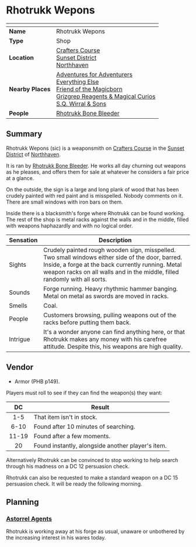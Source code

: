 # Rhotrukk Wepons

| []() | |
| --- | --- |
| **Name** | Rhotrukk Wepons |
| **Type** | Shop |
| **Location** | [Crafters Course](../../streets/crafters-course.md)<br />[Sunset District](../../districts/sunset-district.md)<br />[Northhaven](../../cities/northhaven.md) |
| **Nearby Places** | [Adventures for Adventurers](adventures-for-adventurers.md)<br />[Everything Else](everything-else.md)<br />[Friend of the Magicborn](friend-of-the-magicborn.md)<br />[Grizgrep Reagents & Magical Curios](grizgrep-reagents-and-magical-curios.md)<br />[S.Q. Wirral & Sons](sq-wirral-and-son.md) |
| **People** | [Rhotrukk Bone Bleeder](../../../people/rhotrukk-bone-bleeder.md) |

## Summary

Rhotrukk Wepons (sic) is a weaponsmith on [Crafters Course](../../streets/crafters-course.md) in the [Sunset District](../../districts/sunset-district.md) of [Northhaven](../../cities/northhaven.md).

It is ran by [Rhotrukk Bone Bleeder](../../../people/rhotrukk-bone-bleeder.md). He works all day churning out weapons as he pleases, and offers them for sale at whatever he considers a fair price at a glance.

On the outside, the sign is a large and long plank of wood that has been crudely painted with red paint and is misspelled. Nobody comments on it. There are small windows with iron bars on them.

Inside there is a blacksmith's forge where Rhotrukk can be found working. The rest of the shop is metal racks against the walls and in the middle, filled with weapons haphazardly and with no logical order. 

| Sensation | Description |
| ---- | --- |
| Sights | Crudely painted rough wooden sign, misspelled. Two small windows either side of the door, barred. Inside, a forge at the back currently running. Metal weapon racks on all walls and in the middle, filled randomly with all sorts. |
| Sounds | Forge running. Heavy rhythmic hammer banging. Metal on metal as swords are moved in racks. |
| Smells | Coal. |
| People | Customers browsing, pulling weapons out of the racks before putting them back. |
| Intrigue | It's a wonder anyone can find anything here, or that Rhotrukk makes any money with his carefree attitude. Despite this, his weapons are high quality. |

## Vendor

- Armor (PHB p149).

Players must roll to see if they can find the weapon(s) they want:

| DC | Result |
|:---:| --- |
| 1-5 | That item isn't in stock. |
| 6-10 | Found after 10 minutes of searching. |
| 11-19 | Found after a few moments. |
| 20 | Found instantly, alongside another player's item. |

Alternatively Rhotrukk can be convinced to stop working to help search through his madness on a DC 12 persuasion check.

Rhotrukk can also be requested to make a standard weapon on a DC 15 persuasion check. It will be ready the following morning.

## Planning

### [Astorrel Agents](../../../../campaigns/astorrel-agents/README.md)

Rhotrukk is working away at his forge as usual, unaware or unbothered by the increasing interest in his wares today.
